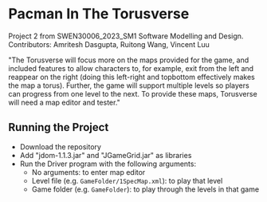 # Pacman In The Torusverse

Project 2 from SWEN30006_2023_SM1 Software Modelling and Design. \
Contributors: Amritesh Dasgupta, Ruitong Wang, Vincent Luu

"The Torusverse will focus more on the maps provided for the game, and included features to allow characters to, for example, exit from the left and reappear on the right (doing this left-right and topbottom effectively makes the map a torus). Further, the game will support multiple levels so players can progress from one level to the next. To provide these maps, Torusverse will need a map editor and tester."

## Running the Project
- Download the repository
- Add "jdom-1.1.3.jar" and "JGameGrid.jar" as libraries
- Run the Driver program with the following arguments:
  - No arguments: to enter map editor
  - Level file (e.g. `GameFolder/1SpecMap.xml`): to play that level
  - Game folder (e.g. `GameFolder`): to play through the levels in that game
